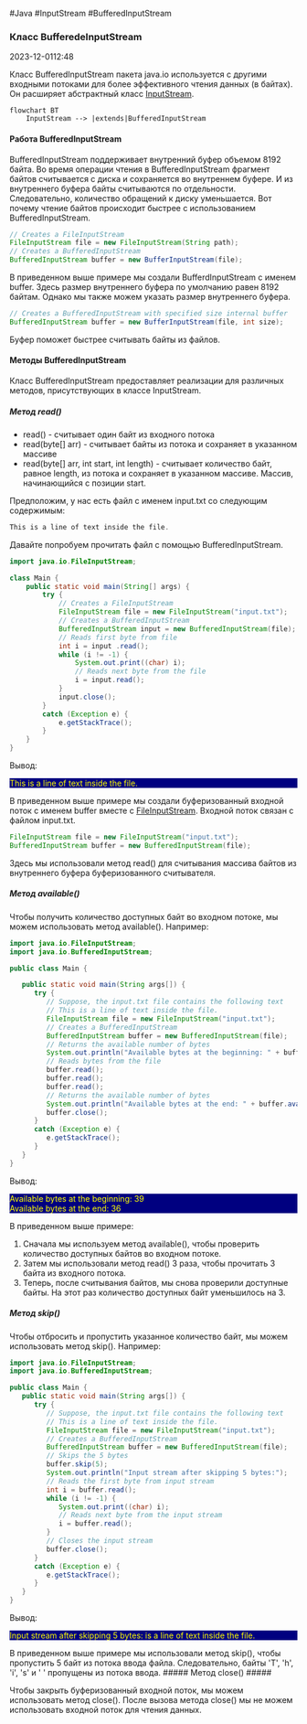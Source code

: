 #Java #InputStream  #BufferedInputStream
### Класс BufferedeInputStream ###

2023-12-0112:48

Класс BufferedInputStream пакета java.io используется с другими входными потоками для более эффективного чтения данных (в байтах). Он расширяет абстрактный класс [InputStream](InputStream).
```mermaid
flowchart BT
    InputStream --> |extends|BufferedInputStream
```
#### Работа BufferedInputStream ####

BufferedInputStream поддерживает внутренний буфер объемом 8192 байта. Во время операции чтения в BufferedInputStream фрагмент байтов считывается с диска и сохраняется во внутреннем буфере. И из внутреннего буфера байты считываются по отдельности. Следовательно, количество обращений к диску уменьшается. Вот почему чтение байтов происходит быстрее с использованием BufferedInputStream.
```java
// Creates a FileInputStream
FileInputStream file = new FileInputStream(String path);
// Creates a BufferedInputStream
BufferedInputStream buffer = new BufferInputStream(file);
```
В приведенном выше примере мы создали BufferdInputStream с именем buffer. Здесь размер внутреннего буфера по умолчанию равен 8192 байтам. Однако мы также можем указать размер внутреннего буфера.
```java
// Creates a BufferedInputStream with specified size internal buffer
BufferedInputStream buffer = new BufferInputStream(file, int size);
```
Буфер поможет быстрее считывать байты из файлов.
#### Методы BufferedInputStream ####

Класс BufferedInputStream предоставляет реализации для различных методов, присутствующих в классе InputStream.
##### Метод read() #####
- read() - считывает один байт из входного потока 
- read(byte[] arr) - считывает байты из потока и сохраняет в указанном массиве 
- read(byte[] arr, int start, int length) - считывает количество байт, равное length, из потока и сохраняет в указанном массиве. Массив, начинающийся с позиции start.

Предположим, у нас есть файл с именем input.txt со следующим содержимым:
```java
This is a line of text inside the file.
```
Давайте попробуем прочитать файл с помощью BufferedInputStream.
```java
import java.io.FileInputStream;

class Main {
    public static void main(String[] args) {
        try {
            // Creates a FileInputStream
            FileInputStream file = new FileInputStream("input.txt");
            // Creates a BufferedInputStream
            BufferedInputStream input = new BufferedInputStream(file);
            // Reads first byte from file
            int i = input .read();
            while (i != -1) {
                System.out.print((char) i);
                // Reads next byte from the file
                i = input.read();
            }
            input.close();
        }
        catch (Exception e) {
            e.getStackTrace();
        }
    }
}
```
Вывод:
<p style="background-color: navy; color: yellow">This is a line of text inside the file.</p>

В приведенном выше примере мы создали буферизованный входной поток с именем buffer вместе с [FileInputStream](FileInputStream). Входной поток связан с файлом input.txt.

```java
FileInputStream file = new FileInputStream("input.txt");
BufferedInputStream buffer = new BufferedInputStream(file);
```
Здесь мы использовали метод read() для считывания массива байтов из внутреннего буфера буферизованного считывателя.
##### Метод available() ####

Чтобы получить количество доступных байт во входном потоке, мы можем использовать метод available(). Например:
```java
import java.io.FileInputStream;
import java.io.BufferedInputStream;

public class Main {

   public static void main(String args[]) {
      try {
         // Suppose, the input.txt file contains the following text
         // This is a line of text inside the file.
         FileInputStream file = new FileInputStream("input.txt");
         // Creates a BufferedInputStream
         BufferedInputStream buffer = new BufferedInputStream(file);
         // Returns the available number of bytes
         System.out.println("Available bytes at the beginning: " + buffer.available());
         // Reads bytes from the file
         buffer.read();
         buffer.read();
         buffer.read();
         // Returns the available number of bytes
         System.out.println("Available bytes at the end: " + buffer.available());
         buffer.close();
      }
      catch (Exception e) {
         e.getStackTrace();
      }
   }
}
```
Вывод:
<p style="background-color: navy; color: yellow">Available bytes at the beginning: 39<br>
Available bytes at the end: 36</p>

В приведенном выше примере: 
1. Сначала мы используем метод available(), чтобы проверить количество доступных байтов во входном потоке. 
2. Затем мы использовали метод read() 3 раза, чтобы прочитать 3 байта из входного потока. 
3. Теперь, после считывания байтов, мы снова проверили доступные байты. На этот раз количество доступных байт уменьшилось на 3.

##### Метод skip() #####

Чтобы отбросить и пропустить указанное количество байт, мы можем использовать метод skip(). Например:
```java
import java.io.FileInputStream;
import java.io.BufferedInputStream;

public class Main {
   public static void main(String args[]) {
      try {
         // Suppose, the input.txt file contains the following text
         // This is a line of text inside the file.
         FileInputStream file = new FileInputStream("input.txt");
         // Creates a BufferedInputStream
         BufferedInputStream buffer = new BufferedInputStream(file);
         // Skips the 5 bytes
         buffer.skip(5);
         System.out.println("Input stream after skipping 5 bytes:");
         // Reads the first byte from input stream
         int i = buffer.read();
         while (i != -1) {
            System.out.print((char) i);
            // Reads next byte from the input stream
            i = buffer.read();
         }
         // Closes the input stream
         buffer.close();
      }
      catch (Exception e) {
         e.getStackTrace();
      }
   }
}
```
Вывод:
<p style="background-color: navy; color: yellow">Input stream after skipping 5 bytes: is a line of text inside the file.</p>
В приведенном выше примере мы использовали метод skip(), чтобы пропустить 5 байт из потока ввода файла. Следовательно, байты 'T', 'h', 'i', 's' и ' ' пропущены из потока ввода.
##### Метод close() #####

Чтобы закрыть буферизованный входной поток, мы можем использовать метод close(). После вызова метода close() мы не можем использовать входной поток для чтения данных.